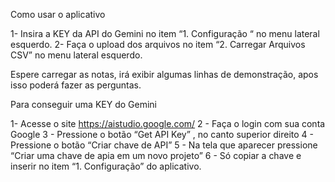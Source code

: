 Como usar o aplicativo

1- Insira a KEY da API do Gemini no item “1. Configuração “ no menu lateral esquerdo.
2- Faça o upload dos arquivos no item “2. Carregar Arquivos CSV”  no menu lateral esquerdo.

Espere carregar as notas, irá exibir algumas linhas de demonstração, apos isso poderá fazer as perguntas. 

Para conseguir uma KEY do Gemini

1- Acesse o site https://aistudio.google.com/
2 - Faça o login com sua conta Google
3 - Pressione o botão “Get API Key” , no canto superior direito 
4 - Pressione o botão “Criar chave de API”
5 - Na tela que aparecer pressione “Criar uma chave de apia em um novo projeto” 
6 - Só copiar a chave e inserir no item “1. Configuração” do aplicativo. 
